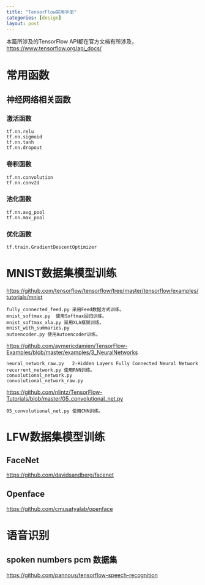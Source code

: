 ```yaml
---
title: "TensorFlow实用手册"
categories: [design]
layout: post
---
```


本篇所涉及的TensorFlow API都在官方文档有所涉及，https://www.tensorflow.org/api_docs/


# 常用函数 


## 神经网络相关函数

### 激活函数

```
tf.nn.relu
tf.nn.sigmoid
tf.nn.tanh
tf.nn.dropout
```

### 卷积函数

```
tf.nn.convolution
tf.nn.conv2d
```

### 池化函数

```
tf.nn.avg_pool
tf.nn.max_pool
```

### 优化函数

```
tf.train.GradientDescentOptimizer
```


# MNIST数据集模型训练

https://github.com/tensorflow/tensorflow/tree/master/tensorflow/examples/tutorials/mnist


	fully_connected_feed.py 采用Feed数据方式训练。
	mnist_softmax.py  使用Softmax回归训练。
	mnist_softmax_xla.py 采用XLA框架训练。
	mnist_with_summaries.py
	autoencoder.py 使用Autoencoder训练。


https://github.com/aymericdamien/TensorFlow-Examples/blob/master/examples/3_NeuralNetworks

	neural_network_raw.py 	2-Hidden Layers Fully Connected Neural Network
	recurrent_network.py 使用RNN训练。
	convolutional_network.py
	convolutional_network_raw.py


https://github.com/nlintz/TensorFlow-Tutorials/blob/master/05_convolutional_net.py

	05_convolutional_net.py 使用CNN训练。


# LFW数据集模型训练

## FaceNet

https://github.com/davidsandberg/facenet

## Openface

https://github.com/cmusatyalab/openface



# 语音识别

## spoken numbers pcm 数据集

https://github.com/pannous/tensorflow-speech-recognition

<!--
这里是注释区

```
print "hello"
```

***Stronger***

{% highlight python %}
print "hello, Lucky!"
{% endhighlight %}

![My image]({{ site.baseurl }}/images/emule.png)

My Github is [here][mygithub].
[mygithub]: https://github.com/lucky521

-->